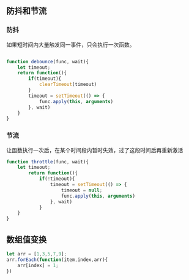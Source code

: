 ## 防抖和节流

### 防抖

如果短时间内大量触发同一事件，只会执行一次函数。

```js

function debounce(func, wait){
    let timeout;
    return function(){
        if(timeout){
            clearTimeout(timeout)
        }
        timeout = setTimeout(() => {
            func.apply(this, arguments)
        }, wait)
    }
}

```

### 节流
让函数执行一次后，在某个时间段内暂时失效，过了这段时间后再重新激活
```js
function throttle(func, wait){
    let timeout;
        return function(){
            if(!timeout){
                timeout = setTimeout(() => {
                    timeout = null;
                    func.apply(this, arguments)
                }, wait)
            }
    }
}
```

## 数组值变换
```js
let arr = [1,3,5,7,9];
arr.forEach(function(item,index,arr){
    arr[index] = 1;
})
```
